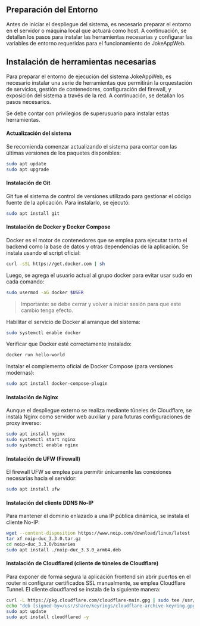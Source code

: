 ## Preparación del Entorno

Antes de iniciar el despliegue del sistema, es necesario preparar el entorno en el servidor o máquina local que actuará como host. A continuación, se detallan los pasos para instalar las herramientas necesarias y configurar las variables de entorno requeridas para el funcionamiento de JokeAppWeb.

## Instalación de herramientas necesarias

Para preparar el entorno de ejecución del sistema JokeAppWeb, es necesario instalar una serie de herramientas que permitirán la orquestación de servicios, gestión de contenedores, configuración del firewall, y exposición del sistema a través de la red. A continuación, se detallan los pasos necesarios.

Se debe contar con privilegios de superusuario para instalar estas herramientas.


#### Actualización del sistema

Se recomienda comenzar actualizando el sistema para contar con las últimas versiones de los paquetes disponibles:

```bash
sudo apt update
sudo apt upgrade
```

#### Instalación de Git

Git fue el sistema de control de versiones utilizado para gestionar el código fuente de la aplicación. Para instalarlo, se ejecutó:

```bash
sudo apt install git
```

#### Instalación de Docker y Docker Compose

Docker es el motor de contenedores que se emplea para ejecutar tanto el backend como la base de datos y otras dependencias de la aplicación. Se instala usando el script oficial:

```bash
curl -sSL https://get.docker.com | sh
```

Luego, se agrega el usuario actual al grupo docker para evitar usar sudo en cada comando:

```bash
sudo usermod -aG docker $USER
```

> Importante: se debe cerrar y volver a iniciar sesión para que este cambio tenga efecto.

Habilitar el servicio de Docker al arranque del sistema:

```bash
sudo systemctl enable docker
```

Verificar que Docker esté correctamente instalado:

```bash
docker run hello-world
```

Instalar el complemento oficial de Docker Compose (para versiones modernas):

```bash
sudo apt install docker-compose-plugin
```

#### Instalación de Nginx

Aunque el despliegue externo se realiza mediante túneles de Cloudflare, se instala Nginx como servidor web auxiliar y para futuras configuraciones de proxy inverso:

```bash
sudo apt install nginx
sudo systemctl start nginx
sudo systemctl enable nginx
```

#### Instalación de UFW (Firewall)

El firewall UFW se emplea para permitir únicamente las conexiones necesarias hacia el servidor:

```bash
sudo apt install ufw
```
#### Instalación del cliente DDNS No-IP

Para mantener el dominio enlazado a una IP pública dinámica, se instala el cliente No-IP:

```bash
wget --content-disposition https://www.noip.com/download/linux/latest
tar xf noip-duc_3.3.0.tar.gz
cd noip-duc_3.3.0/binaries
sudo apt install ./noip-duc_3.3.0_arm64.deb  
```

#### Instalación de Cloudflared (cliente de túneles de Cloudflare)

Para exponer de forma segura la aplicación frontend sin abrir puertos en el router ni configurar certificados SSL manualmente, se emplea Cloudflare Tunnel. El cliente cloudflared se instala de la siguiente manera:

```bash
curl -L https://pkg.cloudflare.com/cloudflare-main.gpg | sudo tee /usr/share/keyrings/cloudflare-archive-keyring.gpg >/dev/null
echo "deb [signed-by=/usr/share/keyrings/cloudflare-archive-keyring.gpg] https://pkg.cloudflare.com/cloudflared $(lsb_release -cs) main" | sudo tee /etc/apt/sources.list.d/cloudflared.list
sudo apt update
sudo apt install cloudflared -y
```
